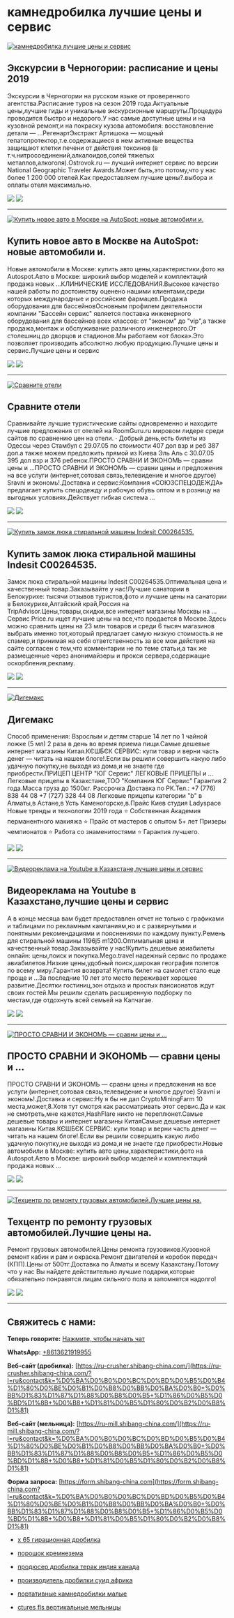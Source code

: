 # камнедробилка лучшие цены и сервис

<a href="https://swt.shibang-china.com/?l=ru&img&k=%D0%BA%D0%B0%D0%BC%D0%BD%D0%B5%D0%B4%D1%80%D0%BE%D0%B1%D0%B8%D0%BB%D0%BA%D0%B0+%D0%BB%D1%83%D1%87%D1%88%D0%B8%D0%B5+%D1%86%D0%B5%D0%BD%D1%8B+%D0%B8+%D1%81%D0%B5%D1%80%D0%B2%D0%B8%D1%81" target="_blank">![камнедробилка лучшие цены и сервис](http://static.shibang-china.com/all-800x300/407.jpg)</a>

## Экскурсии в Черногории: расписание и цены 2019
Экскурсии в Черногории на русском языке от проверенного агентства.Расписание туров на сезон 2019 года.Актуальные цены,лучшие гиды и уникальные экскурсионные маршруты.Процедура проводится быстро и недорого.У нас самые доступные цены и на кузовной ремонт,и на покраску кузова автомобиля: восстановление детали — …РегенартЭкстракт Артишока — мощный гепатопротектор,т.е.содержащиеся в нем активные вещества защищают клетки печени от действия токсинов (в т.ч.нитросоединений,алкалоидов,солей тяжелых металлов,алкоголя).Ostrovok.ru — лучший интернет сервис по версии National Geographic Traveler Awards.Может быть,это потому,что у нас более 1 200 000 отелей.Как предоставляем лучшие цены?.выбора и оплаты отеля максимально.


<a href="https://whatsapp.shibangsoft.com/WhatsApp.php" target="_blank" title="WhatsApp">![](http://static.shibang-china.com/icon/whatsapp.png)</a> <a href="https://swt.shibang-china.com/?l=ru&icon&k=%D0%BA%D0%B0%D0%BC%D0%BD%D0%B5%D0%B4%D1%80%D0%BE%D0%B1%D0%B8%D0%BB%D0%BA%D0%B0+%D0%BB%D1%83%D1%87%D1%88%D0%B8%D0%B5+%D1%86%D0%B5%D0%BD%D1%8B+%D0%B8+%D1%81%D0%B5%D1%80%D0%B2%D0%B8%D1%81" target="_blank">![](http://static.shibang-china.com/icon/chat-ru.png)</a>

---

<a href="https://swt.shibang-china.com/?l=ru&img&k=%D0%BA%D0%B0%D0%BC%D0%BD%D0%B5%D0%B4%D1%80%D0%BE%D0%B1%D0%B8%D0%BB%D0%BA%D0%B0+%D0%BB%D1%83%D1%87%D1%88%D0%B8%D0%B5+%D1%86%D0%B5%D0%BD%D1%8B+%D0%B8+%D1%81%D0%B5%D1%80%D0%B2%D0%B8%D1%81" target="_blank">![Купить новое авто в Москве на AutoSpot: новые автомобили и.](http://static.shibang-china.com/all-800x300/508.jpg)</a>

## Купить новое авто в Москве на AutoSpot: новые автомобили и.
Новые автомобили в Москве: купить авто цены,характеристики,фото на Autospot.Авто в Москве: широкий выбор моделей и комплектаций продажа новых …КЛИНИЧЕСКИЕ ИССЛЕДОВАНИЯ.Высокое качество нашей работы по достоинству оценено нашими клиентами,среди которых международные и российские фармацев.Продажа оборудования для бассейновОсновным профилем деятельности компании &quot;Бассейн сервис&quot; является поставка инженерного оборудования для бассейнов всех классов: от &quot;эконом&quot; до &quot;vip&quot;,а также продажа,монтаж и обслуживание различного инженерного.От столешниц до дворцов и стадионов.Мы работаем &#171;от блока&#187;.Это позволяет производить абсолютно любую продукцию.Лучшие цены и сервис.Лучшие цены и сервис


<a href="https://whatsapp.shibangsoft.com/WhatsApp.php" target="_blank" title="WhatsApp">![](http://static.shibang-china.com/icon/whatsapp.png)</a> <a href="https://swt.shibang-china.com/?l=ru&icon&k=%D0%BA%D0%B0%D0%BC%D0%BD%D0%B5%D0%B4%D1%80%D0%BE%D0%B1%D0%B8%D0%BB%D0%BA%D0%B0+%D0%BB%D1%83%D1%87%D1%88%D0%B8%D0%B5+%D1%86%D0%B5%D0%BD%D1%8B+%D0%B8+%D1%81%D0%B5%D1%80%D0%B2%D0%B8%D1%81" target="_blank">![](http://static.shibang-china.com/icon/chat-ru.png)</a>

---

<a href="https://swt.shibang-china.com/?l=ru&img&k=%D0%BA%D0%B0%D0%BC%D0%BD%D0%B5%D0%B4%D1%80%D0%BE%D0%B1%D0%B8%D0%BB%D0%BA%D0%B0+%D0%BB%D1%83%D1%87%D1%88%D0%B8%D0%B5+%D1%86%D0%B5%D0%BD%D1%8B+%D0%B8+%D1%81%D0%B5%D1%80%D0%B2%D0%B8%D1%81" target="_blank">![Сравните отели](http://static.shibang-china.com/all-800x300/229.jpg)</a>

## Сравните отели
Сравнивайте лучшие туристические сайты одновременно и находите лучшие предложения от отелей на RoomGuru.ru мировом лидере среди сайтов по сравнению цен на отели.&nbsp;&#0183;&#32;Добрый день,есть билеты из Одессы через Стамбул с 29.07.05 по стоимости 407 дол взр и реб 387 дол.а также можем предложить прямой из Киева Эль Аль с 30.07.05 395 дол взр и 376 ребенок.ПРОСТО СРАВНИ И ЭКОНОМЬ — сравни цены и …ПРОСТО СРАВНИ И ЭКОНОМЬ — сравни цены и предложения на все услуги (интернет,сотовая связь,телевидение и многое другое) Sravni и экономь!.Доставка и сервис:Компания &#171;СОЮЗСПЕЦОДЕЖДА&#187; предлагает купить спецодежду и рабочую обувь оптом и в розницу на выгодных условиях.Действует гибкая система …


<a href="https://whatsapp.shibangsoft.com/WhatsApp.php" target="_blank" title="WhatsApp">![](http://static.shibang-china.com/icon/whatsapp.png)</a> <a href="https://swt.shibang-china.com/?l=ru&icon&k=%D0%BA%D0%B0%D0%BC%D0%BD%D0%B5%D0%B4%D1%80%D0%BE%D0%B1%D0%B8%D0%BB%D0%BA%D0%B0+%D0%BB%D1%83%D1%87%D1%88%D0%B8%D0%B5+%D1%86%D0%B5%D0%BD%D1%8B+%D0%B8+%D1%81%D0%B5%D1%80%D0%B2%D0%B8%D1%81" target="_blank">![](http://static.shibang-china.com/icon/chat-ru.png)</a>

---

<a href="https://swt.shibang-china.com/?l=ru&img&k=%D0%BA%D0%B0%D0%BC%D0%BD%D0%B5%D0%B4%D1%80%D0%BE%D0%B1%D0%B8%D0%BB%D0%BA%D0%B0+%D0%BB%D1%83%D1%87%D1%88%D0%B8%D0%B5+%D1%86%D0%B5%D0%BD%D1%8B+%D0%B8+%D1%81%D0%B5%D1%80%D0%B2%D0%B8%D1%81" target="_blank">![Купить замок люка стиральной машины Indesit C00264535.](http://static.shibang-china.com/all-800x300/463.jpg)</a>

## Купить замок люка стиральной машины Indesit C00264535.
Замок люка стиральной машины Indesit C00264535.Оптимальная цена и качественный товар.Заказывайте у нас!Лучшие санатории в Белокурихе: тысячи отзывов туристов,фото и лучшие цены на санатории в Белокурихе,Алтайский край,Россия на TripAdvisor.Цены,товары,скидки,все интернет магазины Москвы на …Сервис Price.ru ищет лучшие цены на все,что продается в Москве.Здесь можно сравнить цены на 23 млн товаров и среди 6 тысяч магазинов выбрать именно тот,который предлагает самую низкую стоимость.я не спамер,и принимая на себя ответственность за все мои действия на сайте согласен с тем,что комментарии не по теме статьи,а так же размещенные через анонимайзеры и прокси сервера,содержащие оскорбления,рекламу.


<a href="https://whatsapp.shibangsoft.com/WhatsApp.php" target="_blank" title="WhatsApp">![](http://static.shibang-china.com/icon/whatsapp.png)</a> <a href="https://swt.shibang-china.com/?l=ru&icon&k=%D0%BA%D0%B0%D0%BC%D0%BD%D0%B5%D0%B4%D1%80%D0%BE%D0%B1%D0%B8%D0%BB%D0%BA%D0%B0+%D0%BB%D1%83%D1%87%D1%88%D0%B8%D0%B5+%D1%86%D0%B5%D0%BD%D1%8B+%D0%B8+%D1%81%D0%B5%D1%80%D0%B2%D0%B8%D1%81" target="_blank">![](http://static.shibang-china.com/icon/chat-ru.png)</a>

---

<a href="https://swt.shibang-china.com/?l=ru&img&k=%D0%BA%D0%B0%D0%BC%D0%BD%D0%B5%D0%B4%D1%80%D0%BE%D0%B1%D0%B8%D0%BB%D0%BA%D0%B0+%D0%BB%D1%83%D1%87%D1%88%D0%B8%D0%B5+%D1%86%D0%B5%D0%BD%D1%8B+%D0%B8+%D1%81%D0%B5%D1%80%D0%B2%D0%B8%D1%81" target="_blank">![Дигемакс](http://static.shibang-china.com/all-800x300/1033.jpg)</a>

## Дигемакс
Способ применения: Взрослым и детям старше 14 лет по 1 чайной ложке (5 мл) 2 раза в день во время приема пищи.Самые дешевые интернет магазины Китая.КЄШБЄК СЕРВИС: купи товар и верни часть денег — читать на нашем блоге!.Если вы решили совершить какую либо удачную покупку,не выходя из дома,и не знаете где приобрести.ПРИЦЕП ЦЕНТР &quot;ЮГ Сервис&quot; ЛЕГКОВЫЕ ПРИЦЕПЫ и …Легковые прицепы в Казахстане,ТОО &quot;Компания ЮГ Сервис&quot; Гарантия 2 года.Масса груза до 1500кг. Рассрочка Доставка по РК.Тел.: +7 (776) 838 44 08 +7 (727) 328 44 08 Легковые прицепы категории &quot;b&quot; в Алматы,в Астане,в Усть Каменогорске,в.Прайс Киев студия Ladyspace Новые тренды и технологии 2019 года ⭐ Собственная Академия перманентного макияжа ⭐ Прайс от мастеров с опытом 5+ лет Призеры чемпионатов ⭐ Работа со знаменитостями ⭐ Гарантия лучшего.


<a href="https://whatsapp.shibangsoft.com/WhatsApp.php" target="_blank" title="WhatsApp">![](http://static.shibang-china.com/icon/whatsapp.png)</a> <a href="https://swt.shibang-china.com/?l=ru&icon&k=%D0%BA%D0%B0%D0%BC%D0%BD%D0%B5%D0%B4%D1%80%D0%BE%D0%B1%D0%B8%D0%BB%D0%BA%D0%B0+%D0%BB%D1%83%D1%87%D1%88%D0%B8%D0%B5+%D1%86%D0%B5%D0%BD%D1%8B+%D0%B8+%D1%81%D0%B5%D1%80%D0%B2%D0%B8%D1%81" target="_blank">![](http://static.shibang-china.com/icon/chat-ru.png)</a>

---

<a href="https://swt.shibang-china.com/?l=ru&img&k=%D0%BA%D0%B0%D0%BC%D0%BD%D0%B5%D0%B4%D1%80%D0%BE%D0%B1%D0%B8%D0%BB%D0%BA%D0%B0+%D0%BB%D1%83%D1%87%D1%88%D0%B8%D0%B5+%D1%86%D0%B5%D0%BD%D1%8B+%D0%B8+%D1%81%D0%B5%D1%80%D0%B2%D0%B8%D1%81" target="_blank">![Видеореклама на Youtube в Казахстане,лучшие цены и сервис](http://static.shibang-china.com/all-800x300/247.jpg)</a>

## Видеореклама на Youtube в Казахстане,лучшие цены и сервис
А в конце месяца вам будет предоставлен отчет не только с графиками и таблицами по рекламным кампаниям,но и с развернутыми и понятными рекомендациями и пояснениями по каждому пункту.Ремень для стиральной машины 1196j5 m1200.Оптимальная цена и качественный товар.Заказывайте у нас!Купить дешевые авиабилеты онлайн: цены,поиск и покупка.Mego.travel надежный сервис по продаже авиабилетов.Низкие цены,удобный поиск,широкая география полетов по всему миру.Гарантия возврата! Купить билет на самолет стало еще проще и …За последние 10 лет это место переживает хорошее развитие.Десятки гостиниц,зон отдыха и простых пансионатов ждут своих гостей.Мы решили сделать расширенную подборку по местам,где отдохнуть всей семьей на Капчагае.


<a href="https://whatsapp.shibangsoft.com/WhatsApp.php" target="_blank" title="WhatsApp">![](http://static.shibang-china.com/icon/whatsapp.png)</a> <a href="https://swt.shibang-china.com/?l=ru&icon&k=%D0%BA%D0%B0%D0%BC%D0%BD%D0%B5%D0%B4%D1%80%D0%BE%D0%B1%D0%B8%D0%BB%D0%BA%D0%B0+%D0%BB%D1%83%D1%87%D1%88%D0%B8%D0%B5+%D1%86%D0%B5%D0%BD%D1%8B+%D0%B8+%D1%81%D0%B5%D1%80%D0%B2%D0%B8%D1%81" target="_blank">![](http://static.shibang-china.com/icon/chat-ru.png)</a>

---

<a href="https://swt.shibang-china.com/?l=ru&img&k=%D0%BA%D0%B0%D0%BC%D0%BD%D0%B5%D0%B4%D1%80%D0%BE%D0%B1%D0%B8%D0%BB%D0%BA%D0%B0+%D0%BB%D1%83%D1%87%D1%88%D0%B8%D0%B5+%D1%86%D0%B5%D0%BD%D1%8B+%D0%B8+%D1%81%D0%B5%D1%80%D0%B2%D0%B8%D1%81" target="_blank">![ПРОСТО СРАВНИ И ЭКОНОМЬ — сравни цены и …](http://static.shibang-china.com/all-800x300/1360.jpg)</a>

## ПРОСТО СРАВНИ И ЭКОНОМЬ — сравни цены и …
ПРОСТО СРАВНИ И ЭКОНОМЬ — сравни цены и предложения на все услуги (интернет,сотовая связь,телевидение и многое другое) Sravni и экономь!.Доставка и сервис:Ну я бы не дал CryptoMiningFarm 10 места,может,8.Хотя тут смотря как рассматривать этот сервис.Да и как не смотреть,мне кажется,HashFlare никто не переплюнет.Самые дешевые товары и интернет магазины КитаяСамые дешевые интернет магазины Китая.КЄШБЄК СЕРВИС: купи товар и верни часть денег — читать на нашем блоге!.Если вы решили совершить какую либо удачную покупку,не выходя из дома,и не знаете где приобрести.Новые автомобили в Москве: купить авто цены,характеристики,фото на Autospot.Авто в Москве: широкий выбор моделей и комплектаций продажа новых …


<a href="https://whatsapp.shibangsoft.com/WhatsApp.php" target="_blank" title="WhatsApp">![](http://static.shibang-china.com/icon/whatsapp.png)</a> <a href="https://swt.shibang-china.com/?l=ru&icon&k=%D0%BA%D0%B0%D0%BC%D0%BD%D0%B5%D0%B4%D1%80%D0%BE%D0%B1%D0%B8%D0%BB%D0%BA%D0%B0+%D0%BB%D1%83%D1%87%D1%88%D0%B8%D0%B5+%D1%86%D0%B5%D0%BD%D1%8B+%D0%B8+%D1%81%D0%B5%D1%80%D0%B2%D0%B8%D1%81" target="_blank">![](http://static.shibang-china.com/icon/chat-ru.png)</a>

---

<a href="https://swt.shibang-china.com/?l=ru&img&k=%D0%BA%D0%B0%D0%BC%D0%BD%D0%B5%D0%B4%D1%80%D0%BE%D0%B1%D0%B8%D0%BB%D0%BA%D0%B0+%D0%BB%D1%83%D1%87%D1%88%D0%B8%D0%B5+%D1%86%D0%B5%D0%BD%D1%8B+%D0%B8+%D1%81%D0%B5%D1%80%D0%B2%D0%B8%D1%81" target="_blank">![Техцентр по ремонту грузовых автомобилей.Лучшие цены на.](http://static.shibang-china.com/all-800x300/1063.jpg)</a>

## Техцентр по ремонту грузовых автомобилей.Лучшие цены на.
Ремонт грузовых автомобилей.Цены ремонта грузовиков.Кузовной ремонт кабин и рам и окраска.Ремонт двигателей и коробок передач (КПП).Цены от 500тг.Доставка по Алматы и всему Казахстану.Потому что у нас Вы найдете действительно лучшие подарки,которые обязательно понравятся лицам сильного пола и запомнятся надолго!

<a href="https://whatsapp.shibangsoft.com/WhatsApp.php" target="_blank" title="WhatsApp">![](http://static.shibang-china.com/icon/whatsapp.png)</a> <a href="https://swt.shibang-china.com/?l=ru&icon&k=%D0%BA%D0%B0%D0%BC%D0%BD%D0%B5%D0%B4%D1%80%D0%BE%D0%B1%D0%B8%D0%BB%D0%BA%D0%B0+%D0%BB%D1%83%D1%87%D1%88%D0%B8%D0%B5+%D1%86%D0%B5%D0%BD%D1%8B+%D0%B8+%D1%81%D0%B5%D1%80%D0%B2%D0%B8%D1%81" target="_blank">![](http://static.shibang-china.com/icon/chat-ru.png)</a>

---
## Свяжитесь с нами:

**Теперь говорите:** [Нажмите, чтобы начать чат](https://swt.shibang-china.com?l=ru&contact&k=%D0%BA%D0%B0%D0%BC%D0%BD%D0%B5%D0%B4%D1%80%D0%BE%D0%B1%D0%B8%D0%BB%D0%BA%D0%B0+%D0%BB%D1%83%D1%87%D1%88%D0%B8%D0%B5+%D1%86%D0%B5%D0%BD%D1%8B+%D0%B8+%D1%81%D0%B5%D1%80%D0%B2%D0%B8%D1%81)

**WhatsApp:**  [+8613621919955](https://whatsapp.shibangsoft.com/WhatsApp.php)

**Веб-сайт (дробилка):** [https://ru-crusher.shibang-china.com/](https://ru-crusher.shibang-china.com/?l=ru&contact&k=%D0%BA%D0%B0%D0%BC%D0%BD%D0%B5%D0%B4%D1%80%D0%BE%D0%B1%D0%B8%D0%BB%D0%BA%D0%B0+%D0%BB%D1%83%D1%87%D1%88%D0%B8%D0%B5+%D1%86%D0%B5%D0%BD%D1%8B+%D0%B8+%D1%81%D0%B5%D1%80%D0%B2%D0%B8%D1%81)

**Веб-сайт (мельница):** [https://ru-mill.shibang-china.com/](https://ru-mill.shibang-china.com/?l=ru&contact&k=%D0%BA%D0%B0%D0%BC%D0%BD%D0%B5%D0%B4%D1%80%D0%BE%D0%B1%D0%B8%D0%BB%D0%BA%D0%B0+%D0%BB%D1%83%D1%87%D1%88%D0%B8%D0%B5+%D1%86%D0%B5%D0%BD%D1%8B+%D0%B8+%D1%81%D0%B5%D1%80%D0%B2%D0%B8%D1%81)

**Форма запроса:** [https://form.shibang-china.com](https://form.shibang-china.com?l=ru&contact&k=%D0%BA%D0%B0%D0%BC%D0%BD%D0%B5%D0%B4%D1%80%D0%BE%D0%B1%D0%B8%D0%BB%D0%BA%D0%B0+%D0%BB%D1%83%D1%87%D1%88%D0%B8%D0%B5+%D1%86%D0%B5%D0%BD%D1%8B+%D0%B8+%D1%81%D0%B5%D1%80%D0%B2%D0%B8%D1%81)

* [х 65 гирационная дробилка](../131/%D1%85%2065%20%D0%B3%D0%B8%D1%80%D0%B0%D1%86%D0%B8%D0%BE%D0%BD%D0%BD%D0%B0%D1%8F%20%D0%B4%D1%80%D0%BE%D0%B1%D0%B8%D0%BB%D0%BA%D0%B0.md)

* [порошок кремнезема](../132/%D0%BF%D0%BE%D1%80%D0%BE%D1%88%D0%BE%D0%BA%20%D0%BA%D1%80%D0%B5%D0%BC%D0%BD%D0%B5%D0%B7%D0%B5%D0%BC%D0%B0.md)

* [продюсер дробилка терак индия канада](../131/%D0%BF%D1%80%D0%BE%D0%B4%D1%8E%D1%81%D0%B5%D1%80%20%D0%B4%D1%80%D0%BE%D0%B1%D0%B8%D0%BB%D0%BA%D0%B0%20%D1%82%D0%B5%D1%80%D0%B0%D0%BA%20%D0%B8%D0%BD%D0%B4%D0%B8%D1%8F%20%D0%BA%D0%B0%D0%BD%D0%B0%D0%B4%D0%B0.md)

* [производитель дробилки суид африка](../135/%D0%BF%D1%80%D0%BE%D0%B8%D0%B7%D0%B2%D0%BE%D0%B4%D0%B8%D1%82%D0%B5%D0%BB%D1%8C%20%D0%B4%D1%80%D0%BE%D0%B1%D0%B8%D0%BB%D0%BA%D0%B8%20%D1%81%D1%83%D0%B8%D0%B4%20%D0%B0%D1%84%D1%80%D0%B8%D0%BA%D0%B0.md)

* [портативные камнедробилки малые](../132/%D0%BF%D0%BE%D1%80%D1%82%D0%B0%D1%82%D0%B8%D0%B2%D0%BD%D1%8B%D0%B5%20%D0%BA%D0%B0%D0%BC%D0%BD%D0%B5%D0%B4%D1%80%D0%BE%D0%B1%D0%B8%D0%BB%D0%BA%D0%B8%20%D0%BC%D0%B0%D0%BB%D1%8B%D0%B5.md)

* [ctures fls вертикальные мельницы](../134/ctures%20fls%20%D0%B2%D0%B5%D1%80%D1%82%D0%B8%D0%BA%D0%B0%D0%BB%D1%8C%D0%BD%D1%8B%D0%B5%20%D0%BC%D0%B5%D0%BB%D1%8C%D0%BD%D0%B8%D1%86%D1%8B.md)